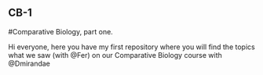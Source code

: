 ## CB-1
#Comparative Biology, part one.

Hi everyone, here you have my first repository where you will find the topics what we saw (with @Fer) on our Comparative Biology course with @Dmirandae
